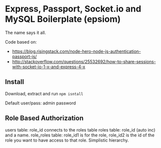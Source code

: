 Express, Passport, Socket.io and MySQL Boilerplate (epsiom)
===
The name says it all.

Code based on:
* https://blog.risingstack.com/node-hero-node-js-authentication-passport-js/
* http://stackoverflow.com/questions/25532692/how-to-share-sessions-with-socket-io-1-x-and-express-4-x

Install
---
Download, extract and run `npm isntall`

Default user/pass: admin password

Role Based Authorization
---
users table: role_id connects to the roles table
roles table: role_id (auto inc) and a name.
role_roles table: role_id1 is for the role, role_id2 is the id of the role you want to have access to that role. Simplistic hierarchy.  
